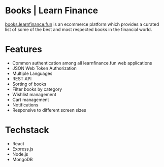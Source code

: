 # Books | Learn Finance

[books.learnfinance.fun](https://books.learnfinance.fun) is an ecommerce platform which provides a curated list of some of the best and most respected books in the financial world.

# Features

- Common authentication among all learnfinance.fun web applications
- JSON Web Token Authorization
- Multiple Languages
- REST API
- Sorting of books
- Filter books by category
- Wishlist management
- Cart management
- Notifications
- Responsive to different screen sizes

# Techstack

- React
- Express.js
- Node.js
- MongoDB
